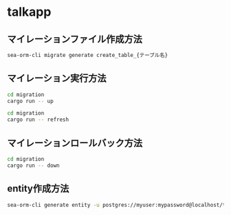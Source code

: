 # talkapp

## マイレーションファイル作成方法

```bash
sea-orm-cli migrate generate create_table_{テーブル名}
```

## マイレーション実行方法

```bash
cd migration
cargo run -- up

cd migration
cargo run -- refresh
```

## マイレーションロールバック方法

```bash
cd migration
cargo run -- down
```

## entity作成方法

```bash
sea-orm-cli generate entity -u postgres://myuser:mypassword@localhost/talk_app -o src/domain/entity
```